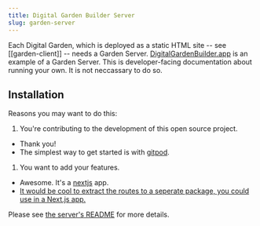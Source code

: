 ```yaml
---
title: Digital Garden Builder Server
slug: garden-server
---
```


Each Digital Garden, which is deployed as a static HTML site -- see [[garden-client]] -- needs a Garden Server. [DigitalGardenBuilder.app](https://digitalgardenbuilder.app/) is an example of a Garden Server. This is developer-facing documentation about running your own. It is not neccassary to do so.

## Installation

Reasons you may want to do this:

1. You're contributing to the development of this open source project.
  - Thank you!
  - The simplest way to get started is with [gitpod](https://gitpod.io/#https://github.com/Shelob9/digitial-garden-builder).
1. You want to add your features.
  - Awesome. It's a [nextjs](https://nextjs.org/) app.
  - [It would be cool to extract the routes to a seperate package, you could use in a Next.js app.](https://github.com/Shelob9/garden-cms-test-data/issues/11)
  
 Please see [the server's README](https://github.com/Shelob9/digitial-garden-builder/blob/main/server/README.md) for more details.
 


